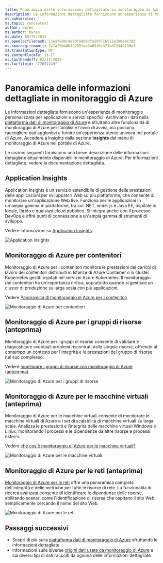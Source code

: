 ```yaml
---
title: Panoramica delle informazioni dettagliate in monitoraggio di Azure | Microsoft Docs
description: Le informazioni dettagliate forniscono un'esperienza di monitoraggio personalizzata in monitoraggio di Azure per applicazioni e servizi specifici. Questo articolo fornisce una breve descrizione di tutte le informazioni attualmente disponibili.
ms.subservice: ''
ms.topic: conceptual
author: bwren
ms.author: bwren
ms.date: 05/22/2019
ms.openlocfilehash: 15ea7698c9e90fa8b0dfa20f71b552a2b0e9c7d2
ms.sourcegitcommit: 747a20b40b12755faa0a69f0c373bd79349f39e3
ms.translationtype: MT
ms.contentlocale: it-IT
ms.lasthandoff: 02/27/2020
ms.locfileid: "77657249"
---
```

# <a name="overview-of-insights-in-azure-monitor"></a>Panoramica delle informazioni dettagliate in monitoraggio di Azure
Le informazioni dettagliate forniscono un'esperienza di monitoraggio personalizzata per applicazioni e servizi specifici. Archiviano i dati nella [piattaforma dati di monitoraggio di Azure](../platform/data-platform.md) e sfruttano altre funzionalità di monitoraggio di Azure per l'analisi e l'invio di avvisi, ma possono raccogliere dati aggiuntivi e fornire un'esperienza utente univoca nel portale di Azure. Accedere a Insights dalla sezione **Insights** del menu di monitoraggio di Azure nel portale di Azure.

Le sezioni seguenti forniscono una breve descrizione delle informazioni dettagliate attualmente disponibili in monitoraggio di Azure. Per informazioni dettagliate, vedere la documentazione dettagliata.

## <a name="application-insights"></a>Application Insights
Application Insights è un servizio estendibile di gestione delle prestazioni delle applicazioni per sviluppatori Web su più piattaforme, che consente di monitorare un'applicazione Web live. Funziona per le applicazioni in un'ampia gamma di piattaforme, tra cui .NET, node. js e Java EE, ospitate in locale, ibrido o qualsiasi cloud pubblico. Si integra anche con il processo DevOps e offre punti di connessione a un'ampia gamma di strumenti di sviluppo.

Vedere informazioni su [Application Insights](../app/app-insights-overview.md).

![Application Insights](media/insights-overview/app-insights.png)

## <a name="azure-monitor-for-containers"></a>Monitoraggio di Azure per contenitori
Monitoraggio di Azure per i contenitori monitora le prestazioni dei carichi di lavoro dei contenitori distribuiti in Istanze di Azure Container o in cluster Kubernetes gestiti ospitati nel servizio Azure Kubernetes. Il monitoraggio dei contenitori ha un'importanza critica, soprattutto quando si gestisce un cluster di produzione su larga scala con più applicazioni.

Vedere [Panoramica di monitoraggio di Azure per i contenitori](../insights/container-insights-overview.md).

![Monitoraggio di Azure per contenitori](media/insights-overview/container-insights.png)

## <a name="azure-monitor-for-resource-groups-preview"></a>Monitoraggio di Azure per i gruppi di risorse (anteprima)
Monitoraggio di Azure per i gruppi di risorse consente di valutare e diagnosticare eventuali problemi riscontrati dalle singole risorse, offrendo al contempo un contesto per l'integrità e le prestazioni del gruppo di risorse nel suo complesso.

Vedere [monitorare i gruppi di risorse con monitoraggio di Azure (anteprima)](../insights/resource-group-insights.md).

![Monitoraggio di Azure per i gruppi di risorse](media/insights-overview/resource-group-insights.png)

## <a name="azure-monitor-for-vms-preview"></a>Monitoraggio di Azure per le macchine virtuali (anteprima)
Monitoraggio di Azure per le macchine virtuali consente di monitorare le macchine virtuali di Azure e i set di scalabilità di macchine virtuali su larga scala. Analizza le prestazioni e l'integrità delle macchine virtuali Windows e Linux, monitorando i processi e le dipendenze da altre risorse e processi esterni.

Vedere [che cos'è monitoraggio di Azure per le macchine virtuali?](vminsights-overview.md)

![Monitoraggio di Azure per le macchine virtuali](media/insights-overview/vm-insights.png)

## <a name="azure-monitor-for-networks-preview"></a>Monitoraggio di Azure per le reti (anteprima)
[Monitoraggio di Azure per le reti](network-insights-overview.md) offre una panoramica completa dell'integrità e delle metriche per tutte le risorse di rete. La funzionalità di ricerca avanzata consente di identificare le dipendenze delle risorse, abilitando scenari come l'identificazione di risorse che ospitano il sito Web, semplicemente cercando il nome del sito Web.

![Monitoraggio di Azure per le reti](media/insights-overview/network-insights.png)

## <a name="next-steps"></a>Passaggi successivi
* Scopri di più sulla [piattaforma dati di monitoraggio di Azure](../platform/data-platform.md) sfruttando le informazioni dettagliate.
* Informazioni sulle diverse [origini dati usate da monitoraggio di Azure](../platform/data-sources.md) e sui diversi tipi di dati raccolti da ognuna delle informazioni dettagliate.

